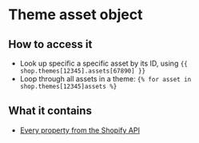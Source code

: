 # Theme asset object

##  How to access it

* Look up specific a specific asset by its ID, using `{{ shop.themes[12345].assets[67890] }}` 
* Loop through all assets in a theme: `{% for asset in shop.themes[12345]assets %}`

## What it contains

* [Every property from the Shopify API](https://shopify.dev/docs/admin-api/rest/reference/online-store/asset)

